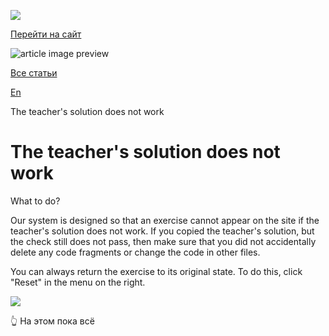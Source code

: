 [![](https://files.carrotquest.app/knowledge-bases-images/logos/64033/1726575914708-nb7xvabz.png)](/)

[Перейти на сайт](https://ru.hexlet.io)

![article image preview]()

[Все статьи](/)

[En](/category/4316)

The teacher's solution does not work

# The teacher's solution does not work

What to do?

Our system is designed so that an exercise cannot appear on the site if the teacher's solution does not work. If you copied the teacher's solution, but the check still does not pass, then make sure that you did not accidentally delete any code fragments or change the code in other files.

You can always return the exercise to its original state. To do this, click "Reset" in the menu on the right.

![](https://files.carrotquest.app/knowledge-bases-images/articles/64033/64033-1728571030632-kfxi4w4a.png)

👆 На этом пока всё